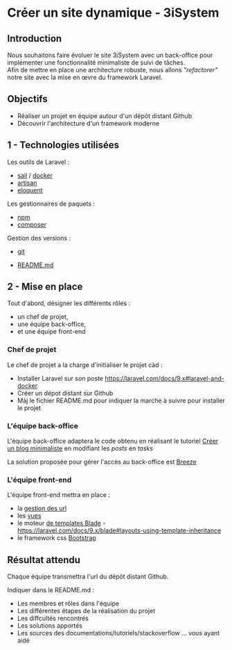 # Créer un site dynamique - 3iSystem

## Introduction 

Nous souhaitons faire évoluer le site 3iSystem avec un back-office pour implémenter une fonctionnalité minimaliste de suivi de tâches.<br>
Afin de mettre en place une architecture robuste, nous allons <i>"refactorer"</i> notre site avec la mise en œvre du framework Laravel.

## Objectifs

* Réaliser un projet en équipe autour d'un dépôt distant Github
* Découvrir l'architecture d'un framework moderne

## 1 - Technologies utilisées

Les outils de Laravel : 
* [sail](https://laravel.com/docs/9.x/sail#introduction) / [docker](https://www.docker.com/)
* [artisan](https://laravel.com/docs/9.x/artisan)
* [eloquent](https://laravel.com/docs/9.x/eloquent#introduction)

Les gestionnaires de paquets :
* [npm](https://docs.npmjs.com/about-npm)
* [composer](https://getcomposer.org/doc/00-intro.md)

Gestion des versions :
* [git](https://git-scm.com/doc)

* [README.md](https://docs.github.com/en/repositories/managing-your-repositorys-settings-and-features/customizing-your-repository/about-readmes)

## 2 - Mise en place

Tout d'abord, désigner les différents rôles :
* un chef de projet,
* une équipe back-office,
* et une équipe front-end


### Chef de projet


Le chef de projet a la charge d'initialiser le projet càd :<br>

* Installer Laravel sur son poste https://laravel.com/docs/9.x#laravel-and-docker
* Créer un dépot distant sur Github
* Màj le fichier README.md pour indiquer la marche à suivre pour installer le projet


### L'équipe back-office

L'équipe back-office adaptera le code obtenu en réalisant le tutoriel [Créer un blog minimaliste](https://github.com/nicolas-sanch/creer-minimalist-blog) en modifiant les <i>posts</i> en <i>tasks</i>

La solution proposée pour gérer l'accès au back-office est [Breeze](https://laravel.com/docs/9.x/starter-kits#breeze-and-blade)

### L'équipe front-end

L'équipe front-end mettra en place :
* la [gestion des url](https://laravel.com/docs/9.x/routing)
* les [vues](https://laravel.com/docs/9.x/views#introduction)
* le moteur [de templates Blade](https://laravel.com/docs/9.x/blade#introduction) - https://laravel.com/docs/9.x/blade#layouts-using-template-inheritance
* le framework css [Bootstrap](https://getbootstrap.com/docs/5.0/getting-started/introduction/)


## Résultat attendu

Chaque équipe transmettra l'url du dépôt distant Github.<br>

Indiquer dans le README.md :
* Les membres et rôles dans l'équipe
* Les différentes étapes de la réalisation du projet
* Les diffcultés rencontrés
* Les solutions apportés
* Les sources des documentations/tutoriels/stackoverflow ... vous ayant aidé

